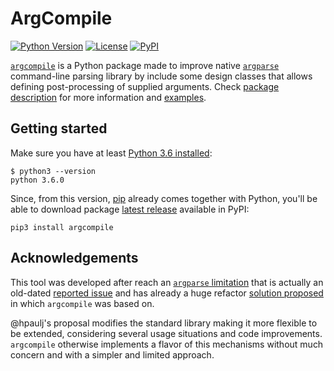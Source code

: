 # ArgCompile

[![Python Version](https://img.shields.io/pypi/pyversions/argcompile?color=red)][Python]
[![License](https://img.shields.io/github/license/artu-hnrq/argcompile)][License]
[![PyPI](https://img.shields.io/pypi/v/argcompile?color=blue)][PyPI]

[`argcompile`][PyPI] is a Python package made to improve native [`argparse`][1] command-line parsing library by include some design classes that allows defining post-processing of supplied arguments. Check [package description](DESCRIPTION.md#argcompile) for more information and [examples](DESCRIPTION.md#Example).


## Getting started
Make sure you have at least [Python 3.6 installed][2]:
```
$ python3 --version
python 3.6.0
```

Since, from this version, [pip][3] already comes together with Python, you'll be able to download package [latest release][PyPI] available in PyPI:
```
pip3 install argcompile
```

## Acknowledgements

This tool was developed after reach an [`argparse` limitation][4] that is actually an old-dated [reported issue][5] and has already a huge refactor [solution proposed][6] in which `argcompile` was based on.

@hpaulj's proposal modifies the standard library making it more flexible to be extended, considering several usage situations and code improvements. `argcompile` otherwise implements a flavor of this mechanisms without much concern and with a simpler and limited approach.

  [Python]: https://www.python.org/
  [License]: https://github.com/artu-hnrq/argcompile/blob/master/LICENSE
  [PyPI]: https://pypi.org/project/argcompile
  [1]: https://docs.python.org/3/library/argparse.html
  [2]: https://realpython.com/installing-python/
  [3]: https://pip.pypa.io/en/stable/installing/
  [4]: https://stackoverflow.com/q/61624056/2989289
  [5]: https://bugs.python.org/issue11588
  [6]: https://github.com/hpaulj/argparse_issues
